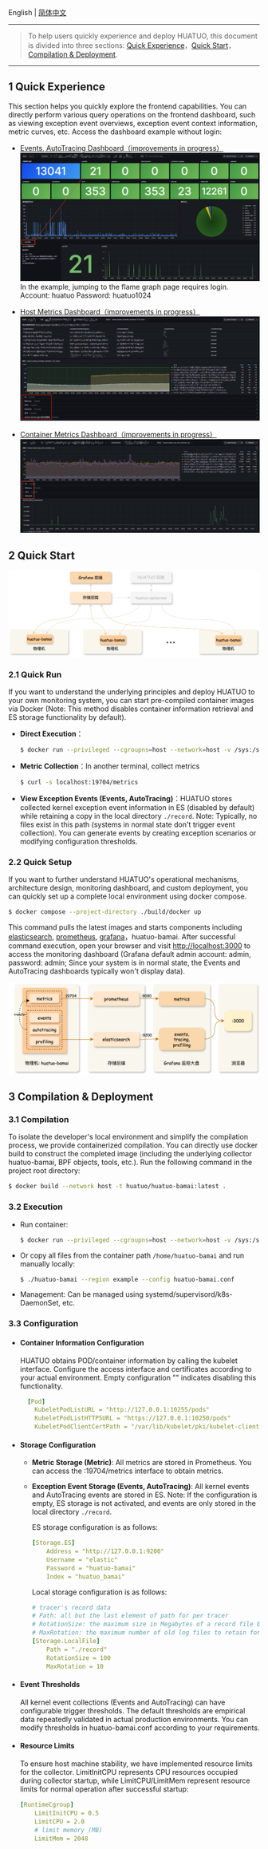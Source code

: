 English | [简体中文](./quick-start_CN.md)

---
> To help users quickly experience and deploy HUATUO, this document is divided into three sections: [Quick Experience](#1-quick-experience)，[Quick Start](#2-quick-start)，[Compilation & Deployment](#3-compilation--deployment).

---

## 1 Quick Experience

This section helps you quickly explore the frontend capabilities. You can directly perform various query operations on the frontend dashboard, such as viewing exception event overviews, exception event context information, metric curves, etc. Access the dashboard example without login:

- [Events, AutoTracing Dashboard（improvements in progress）](http://console.huatuo.tech/public-dashboards/a6342b13a1ee4feaba0ebd0876ac6b70)
  ![autotrcing-event demo diagram​](./img/quickstart-autotrcing-event.png)
  In the example, jumping to the flame graph page requires login. Account: huatuo Password: huatuo1024

- [Host Metrics Dashboard（improvements in progress）](http://console.huatuo.tech/public-dashboards/418491ef0af5491ea5ea8562494291be)
  ![metrics-host demo diagram](./img/quickstart-metrics-host.png)

- [Container Metrics Dashboard（improvements in progress）](http://console.huatuo.tech/public-dashboards/3ecd5127881044e885d3e5ca16ce518a)
 ![metrics-container demo diagram](./img/quickstart-metrics-container.png)

## 2 Quick Start

![HUATUO Component Data Flow Diagram](./img/quickstart-data-flow.png)

### 2.1 Quick Run
If you want to understand the underlying principles and deploy HUATUO to your own monitoring system, you can start pre-compiled container images via Docker (Note: This method disables container information retrieval and ES storage functionality by default).

- **Direct Execution**：
    ```bash
    $ docker run --privileged --cgroupns=host --network=host -v /sys:/sys -v /proc:/proc -v /run:/run huatuo/huatuo-bamai:latest
    ```

- **Metric Collection**：In another terminal, collect metrics
    ```bash
    $ curl -s localhost:19704/metrics
    ```
- **View Exception Events (Events, AutoTracing)**：HUATUO stores collected kernel exception event information in ES (disabled by default) while retaining a copy in the local directory `./record`. Note: Typically, no files exist in this path (systems in normal state don't trigger event collection). You can generate events by creating exception scenarios or modifying configuration thresholds.

### 2.2 Quick Setup
If you want to further understand HUATUO's operational mechanisms, architecture design, monitoring dashboard, and custom deployment, you can quickly set up a complete local environment using docker compose.

```bash
$ docker compose --project-directory ./build/docker up
```

This command pulls the latest images and starts components including [elasticsearch](https://www.elastic.co), [prometheus](https://prometheus.io), [grafana](https://grafana.com)，huatuo-bamai. After successful command execution, open your browser and visit [http://localhost:3000](http://localhost:3000) to access the monitoring dashboard (Grafana default admin account: admin, password: admin; Since your system is in normal state, the Events and AutoTracing dashboards typically won't display data).

![HUATUO huatuo-bamai Component Operation Diagram](./img/quickstart-components.png)


## 3 Compilation & Deployment
### 3.1 Compilation
To isolate the developer's local environment and simplify the compilation process, we provide containerized compilation. You can directly use docker build to construct the completed image (including the underlying collector huatuo-bamai, BPF objects, tools, etc.). Run the following command in the project root directory:

```bash
$ docker build --network host -t huatuo/huatuo-bamai:latest .
```

### 3.2 Execution
- Run container:
    ```bash
    $ docker run --privileged --cgroupns=host --network=host -v /sys:/sys -v /proc:/proc -v /run:/run huatuo/huatuo-bamai:latest
    ```

- Or copy all files from the container path `/home/huatuo-bamai` and run manually locally:
    ```bash
    $ ./huatuo-bamai --region example --config huatuo-bamai.conf
    ```
- Management: Can be managed using systemd/supervisord/k8s-DaemonSet, etc.

### 3.3 Configuration
- #### Container Information Configuration
    HUATUO obtains POD/container information by calling the kubelet interface. Configure the access interface and certificates according to your actual environment. Empty configuration "" indicates disabling this functionality.
    ```yml
      [Pod]
        KubeletPodListURL = "http://127.0.0.1:10255/pods"
        KubeletPodListHTTPSURL = "https://127.0.0.1:10250/pods"
        KubeletPodClientCertPath = "/var/lib/kubelet/pki/kubelet-client-current.pem"
    ```

- #### Storage Configuration
    - **Metric Storage (Metric)**: All metrics are stored in Prometheus. You can access the :19704/metrics interface to obtain metrics.
    - **Exception Event Storage (Events, AutoTracing)**: All kernel events and AutoTracing events are stored in ES. Note: If the configuration is empty, ES storage is not activated, and events are only stored in the local directory `./record`.

       ES storage configuration is as follows:
        ```yaml
        [Storage.ES]
            Address = "http://127.0.0.1:9200"
            Username = "elastic"
            Password = "huatuo-bamai"
            Index = "huatuo_bamai"
        ```

        Local storage configuration is as follows:
        ```yaml
        # tracer's record data
        # Path: all but the last element of path for per tracer
        # RotationSize: the maximum size in Megabytes of a record file before it gets rotated for per subsystem
        # MaxRotation: the maximum number of old log files to retain for per subsystem
        [Storage.LocalFile]
            Path = "./record"
            RotationSize = 100
            MaxRotation = 10
        ```

- #### Event Thresholds
    All kernel event collections (Events and AutoTracing) can have configurable trigger thresholds. The default thresholds are empirical data repeatedly validated in actual production environments. You can modify thresholds in huatuo-bamai.conf according to your requirements.

- #### Resource Limits
    To ensure host machine stability, we have implemented resource limits for the collector. LimitInitCPU represents CPU resources occupied during collector startup, while LimitCPU/LimitMem represent resource limits for normal operation after successful startup:
    ```yaml
    [RuntimeCgroup]
        LimitInitCPU = 0.5
        LimitCPU = 2.0
        # limit memory (MB)
        LimitMem = 2048
    ```
